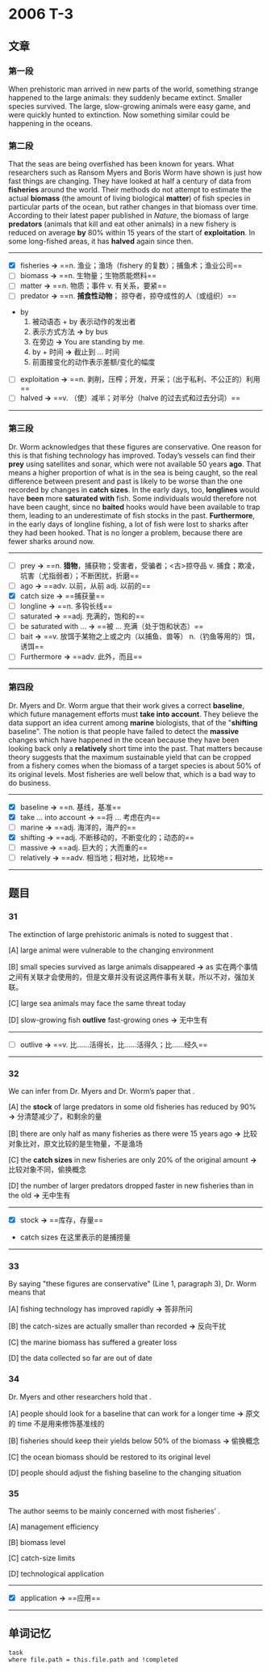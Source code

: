 # 2006 T-3

## 文章

### 第一段

When prehistoric man arrived in new parts of the world, something strange happened to the large animals: they suddenly became extinct. Smaller species survived. The large, slow-growing animals were easy game, and were quickly hunted to extinction. Now something similar could be happening in the oceans.

### 第二段

That the seas are being overfished has been known for years. What researchers such as Ransom Myers and Boris Worm have shown is just how fast things are changing. They have looked at half a century of data from **fisheries** around the world. Their methods do not attempt to estimate the actual **biomass** (the amount of living biological **matter**) of fish species in particular parts of the ocean, but rather changes in that biomass over time. According to their latest paper published in _Nature_, the biomass of large **predators** (animals that kill and eat other animals) in a new fishery is reduced on average **by** 80% within 15 years of the start of **exploitation**. In some long-fished areas, it has **halved** again since then.

---

- [x] fisheries **→** ==n. 渔业；渔场（fishery 的复数）；捕鱼术；渔业公司==
- [ ] biomass **→** ==n. 生物量；生物质能燃料==
- [ ] matter **→** ==n. 物质；事件 v. 有关系，要紧==
- [ ] predator **→** ==n. **捕食性动物**； 掠夺者，掠夺成性的人（或组织）==
- by
	1. 被动语态 + by 表示动作的发出者
	2. 表示方式方法 **→** by bus
	3. 在旁边 **→** You are standing by me.
	4. by + 时间 **→** 截止到 ... 时间
	5. 前面接变化的动作表示差额/变化的幅度
- [ ] exploitation **→** ==n. 剥削，压榨；开发，开采；（出于私利、不公正的）利用==
- [ ] halved **→** ==v. （使）减半；对半分（halve 的过去式和过去分词）==

---

### 第三段

Dr. Worm acknowledges that these figures are conservative. One reason for this is that fishing technology has improved. Today’s vessels can find their **prey** using satellites and sonar, which were not available 50 years **ago**. That means a higher proportion of what is in the sea is being caught, so the real difference between present and past is likely to be worse than the one recorded by changes in **catch sizes**. In the early days, too, **longlines** would have **been** more **saturated with** fish. Some individuals would therefore not have been caught, since no **baited** hooks would have been available to trap them, leading to an underestimate of fish stocks in the past. **Furthermore**, in the early days of longline fishing, a lot of fish were lost to sharks after they had been hooked. That is no longer a problem, because there are fewer sharks around now.

---

- [ ] prey **→** ==n. **猎物**，捕获物；受害者，受骗者；<古>掠夺品 v. 捕食；欺凌，坑害（尤指弱者）；不断困扰，折磨==
- [ ] ago **→** ==adv. 以前，从前 adj. 以前的==
- [x] catch size **→** ==捕获量==
- [ ] longline **→** ==n. 多钩长线==
- [ ] saturated **→** ==adj. 充满的，饱和的==
- [ ] be saturated with ...  **→** ==被 ... 充满（处于饱和状态）==
- [ ] bait **→** ==v. 放饵于某物之上或之内（以捕鱼、兽等） n.（钓鱼等用的）饵，诱饵==
- [ ] Furthermore **→** ==adv. 此外，而且==

---

### 第四段

Dr. Myers and Dr. Worm argue that their work gives a correct **baseline**, which future management efforts must **take into account**. They believe the data support an idea current among **marine** biologists, that of the "**shifting** baseline". The notion is that people have failed to detect the **massive** changes which have happened in the ocean because they have been looking back only a **relatively** short time into the past. That matters because theory suggests that the maximum sustainable yield that can be cropped from a fishery comes when the biomass of a target species is about 50% of its original levels. Most fisheries are well below that, which is a bad way to do business.

---

- [x] baseline **→** ==n. 基线，基准==
- [x] take ... into account **→** ==将 ... 考虑在内==
- [ ] marine **→** ==adj. 海洋的，海产的==
- [x] shifting **→** ==adj. 不断移动的，不断变化的；动态的==
- [ ] massive **→** ==adj. 巨大的；大而重的==
- [ ] relatively **→** ==adv. 相当地；相对地，比较地==

---

## 题目

### 31

The extinction of large prehistoric animals is noted to suggest that	. 

[A] large animal were vulnerable to the changing environment

[B] small species survived as large animals disappeared **→** as 实在两个事情之间有关联才会使用的，但是文章并没有说这两件事有关联，所以不对，强加关联。

[C] large sea animals may face the same threat today

[D] slow-growing fish **outlive** fast-growing ones **→** 无中生有

---

- [ ] outlive **→** ==v. 比……活得长，比……活得久；比……经久==

---

### 32

We can infer from Dr. Myers and Dr. Worm’s paper that	.

[A] the **stock** of large predators in some old fisheries has reduced by 90% **→** 分清楚减少了，和剩余的量

[B] there are only half as many fisheries as there were 15 years ago **→** 比较对象比对，原文比较的是生物量，不是渔场

[C] the **catch sizes** in new fisheries are only 20% of the original amount **→** 比较对象不同，偷换概念

[D] the number of larger predators dropped faster in new fisheries than in the old **→** 无中生有

---

- [x] stock **→** ==库存，存量==
- catch sizes 在这里表示的是捕捞量

---

### 33

By  saying  "these  figures  are  conservative"  (Line  1,  paragraph  3),  Dr. Worm  means  that

[A] fishing technology has improved rapidly **→** 答非所问

[B] the catch-sizes are actually smaller than recorded **→** 反向干扰

[C] the marine biomass has suffered a greater loss 

[D] the data collected so far are out of date

### 34

Dr. Myers and other researchers hold that	.

[A] people should look for a baseline that can work for a longer time **→** 原文的 time 不是用来修饰基准线的

[B] fisheries should keep their yields below 50% of the biomass **→** 偷换概念

[C] the ocean biomass should be restored to its original level

[D] people should adjust the fishing baseline to the changing situation

### 35

The author seems to be mainly concerned with most fisheries’	. 

[A] management efficiency

[B] biomass level

[C] catch-size limits

[D] technological application

---

- [x] application **→** ==应用==

---

## 单词记忆

```dataview
task
where file.path = this.file.path and !completed
```